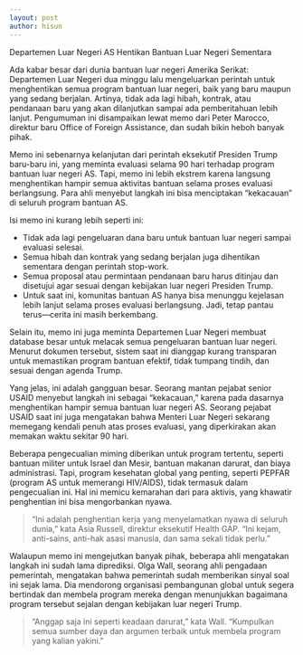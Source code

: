```yaml
---
layout: post
author: hisun
---
```

Departemen Luar Negeri AS Hentikan Bantuan Luar Negeri Sementara

Ada kabar besar dari dunia bantuan luar negeri Amerika Serikat: Departemen Luar Negeri dua minggu lalu mengeluarkan perintah untuk menghentikan semua program bantuan luar negeri, baik yang baru maupun yang sedang berjalan. Artinya, tidak ada lagi hibah, kontrak, atau pendanaan baru yang akan dilanjutkan sampai ada pemberitahuan lebih lanjut. Pengumuman ini disampaikan lewat memo dari Peter Marocco, direktur baru Office of Foreign Assistance, dan sudah bikin heboh banyak pihak.

Memo ini sebenarnya kelanjutan dari perintah eksekutif Presiden Trump baru-baru ini, yang meminta evaluasi selama 90 hari terhadap program bantuan luar negeri AS. Tapi, memo ini lebih ekstrem karena langsung menghentikan hampir semua aktivitas bantuan selama proses evaluasi berlangsung. Para ahli menyebut langkah ini bisa menciptakan “kekacauan” di seluruh program bantuan AS.

Isi memo ini kurang lebih seperti ini:

- Tidak ada lagi pengeluaran dana baru untuk bantuan luar negeri sampai evaluasi selesai.
- Semua hibah dan kontrak yang sedang berjalan juga dihentikan sementara dengan perintah stop-work.
- Semua proposal atau permintaan pendanaan baru harus ditinjau dan disetujui agar sesuai dengan kebijakan luar negeri Presiden Trump.
- Untuk saat ini, komunitas bantuan AS hanya bisa menunggu kejelasan lebih lanjut selama proses evaluasi berlangsung. Jadi, tetap pantau terus—cerita ini masih berkembang.

Selain itu, memo ini juga meminta Departemen Luar Negeri membuat database besar untuk melacak semua pengeluaran bantuan luar negeri. Menurut dokumen tersebut, sistem saat ini dianggap kurang transparan untuk memastikan program bantuan efektif, tidak tumpang tindih, dan sesuai dengan agenda Trump.

Yang jelas, ini adalah gangguan besar. Seorang mantan pejabat senior USAID menyebut langkah ini sebagai “kekacauan,” karena pada dasarnya menghentikan hampir semua bantuan luar negeri AS. Seorang pejabat USAID saat ini juga mengatakan bahwa Menteri Luar Negeri sekarang memegang kendali penuh atas proses evaluasi, yang diperkirakan akan memakan waktu sekitar 90 hari.

Beberapa pengecualian miming diberikan untuk program tertentu, seperti bantuan militer untuk Israel dan Mesir, bantuan makanan darurat, dan biaya administrasi. Tapi, program kesehatan global yang penting, seperti PEPFAR (program AS untuk memerangi HIV/AIDS), tidak termasuk dalam pengecualian ini. Hal ini memicu kemarahan dari para aktivis, yang khawatir penghentian ini bisa mengorbankan nyawa.

> “Ini adalah penghentian kerja yang menyelamatkan nyawa di seluruh dunia,” kata Asia Russell, direktur eksekutif Health GAP. “Ini kejam, anti-sains, anti-hak asasi manusia, dan sama sekali tidak perlu.”

Walaupun memo ini mengejutkan banyak pihak, beberapa ahli mengatakan langkah ini sudah lama diprediksi. Olga Wall, seorang ahli pengadaan pemerintah, mengatakan bahwa pemerintah sudah memberikan sinyal soal ini sejak lama. Dia mendorong organisasi pembangunan global untuk segera bertindak dan membela program mereka dengan menunjukkan bagaimana program tersebut sejalan dengan kebijakan luar negeri Trump.

> “Anggap saja ini seperti keadaan darurat,” kata Wall. “Kumpulkan semua sumber daya dan argumen terbaik untuk membela program yang kalian yakini.”


